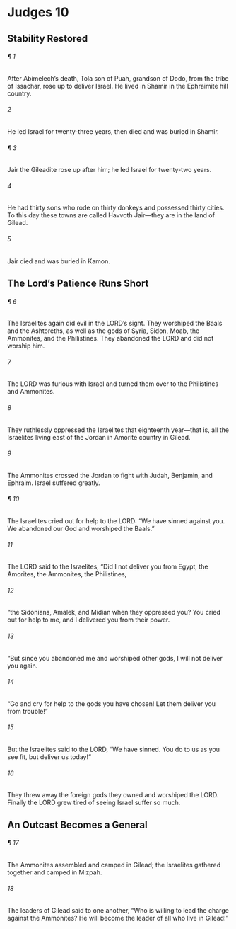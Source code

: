 # Judges 10
## Stability Restored
###### ¶ 1
After Abimelech’s death, Tola son of Puah, grandson of Dodo, from the tribe of Issachar, rose up to deliver Israel. He lived in Shamir in the Ephraimite hill country.
###### 2
He led Israel for twenty-three years, then died and was buried in Shamir.
###### ¶ 3
Jair the Gileadite rose up after him; he led Israel for twenty-two years.
###### 4
He had thirty sons who rode on thirty donkeys and possessed thirty cities. To this day these towns are called Havvoth Jair—they are in the land of Gilead.
###### 5
Jair died and was buried in Kamon.
## The Lord’s Patience Runs Short
###### ¶ 6
The Israelites again did evil in the LORD’s sight. They worshiped the Baals and the Ashtoreths, as well as the gods of Syria, Sidon, Moab, the Ammonites, and the Philistines. They abandoned the LORD and did not worship him.
###### 7
The LORD was furious with Israel and turned them over to the Philistines and Ammonites.
###### 8
They ruthlessly oppressed the Israelites that eighteenth year—that is, all the Israelites living east of the Jordan in Amorite country in Gilead.
###### 9
The Ammonites crossed the Jordan to fight with Judah, Benjamin, and Ephraim. Israel suffered greatly.
###### ¶ 10
The Israelites cried out for help to the LORD: “We have sinned against you. We abandoned our God and worshiped the Baals.”
###### 11
The LORD said to the Israelites, “Did I not deliver you from Egypt, the Amorites, the Ammonites, the Philistines,
###### 12
“the Sidonians, Amalek, and Midian when they oppressed you? You cried out for help to me, and I delivered you from their power.
###### 13
“But since you abandoned me and worshiped other gods, I will not deliver you again.
###### 14
“Go and cry for help to the gods you have chosen! Let them deliver you from trouble!”
###### 15
But the Israelites said to the LORD, “We have sinned. You do to us as you see fit, but deliver us today!”
###### 16
They threw away the foreign gods they owned and worshiped the LORD. Finally the LORD grew tired of seeing Israel suffer so much.
## An Outcast Becomes a General
###### ¶ 17
The Ammonites assembled and camped in Gilead; the Israelites gathered together and camped in Mizpah.
###### 18
The leaders of Gilead said to one another, “Who is willing to lead the charge against the Ammonites? He will become the leader of all who live in Gilead!”
